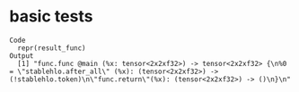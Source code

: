 # basic tests

    Code
      repr(result_func)
    Output
      [1] "func.func @main (%x: tensor<2x2xf32>) -> tensor<2x2xf32> {\n%0 = \"stablehlo.after_all\" (%x): (tensor<2x2xf32>) -> (!stablehlo.token)\n\"func.return\"(%x): (tensor<2x2xf32>) -> ()\n}\n"

